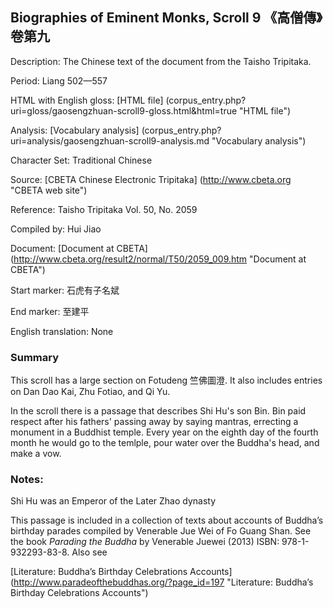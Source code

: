 ##  Biographies of Eminent Monks, Scroll 9 《高僧傳》卷第九

Description: The Chinese text of the document from the Taisho Tripitaka.

Period: Liang 502—557

HTML with English gloss: [HTML file] (corpus_entry.php?uri=gloss/gaosengzhuan-scroll9-gloss.html&html=true "HTML file")

Analysis: [Vocabulary analysis] (corpus_entry.php?uri=analysis/gaosengzhuan-scroll9-analysis.md "Vocabulary analysis")

Character Set: Traditional Chinese

Source: [CBETA Chinese Electronic Tripitaka] (http://www.cbeta.org "CBETA web site")

Reference: Taisho Tripitaka Vol. 50, No. 2059

Compiled by: Hui Jiao

Document: [Document at CBETA] (http://www.cbeta.org/result2/normal/T50/2059_009.htm "Document at CBETA")

Start marker: 石虎有子名斌

End marker: 至建平

English	translation: None

### Summary
This scroll has a large section on Fotudeng 竺佛圖澄. It also includes entries on Dan Dao Kai, Zhu Fotiao, and Qi Yu.

In the scroll there is a passage that describes Shi Hu's son Bin. Bin paid respect after his fathers' passing away by saying mantras, errecting a monument in a Buddhist temple. Every year on the eighth day of the fourth month he would go to the temlple, pour water over the Buddha's head, and make a vow.

### Notes: 
Shi Hu was an Emperor of the Later Zhao dynasty

This passage is included in a collection of texts about accounts of Buddha’s birthday parades compiled by Venerable Jue Wei of Fo Guang Shan. See the book <em>Parading the Buddha</em> by  Venerable Juewei (2013) ISBN: 978-1-932293-83-8. Also see

[Literature: Buddha’s Birthday Celebrations Accounts] (http://www.paradeofthebuddhas.org/?page_id=197 "Literature: Buddha’s Birthday Celebrations Accounts")

